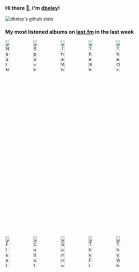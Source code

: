 ### Hi there 👋, I'm [dbeley](https://dbeley.ovh/en)!

![dbeley's github stats](https://github-readme-stats.vercel.app/api?username=dbeley)

### My most listened albums on [last.fm](https://www.last.fm/user/d_beley) in the last week

[<img src='https://lastfm.freetls.fastly.net/i/u/300x300/0bf03783b96c400ba1987daf13e3caad.png' width='16%' height='16%' alt='Neal Morse - Testimony'>](https://www.last.fm/music/neal%2bmorse/testimony)&nbsp;
[<img src='https://lastfm.freetls.fastly.net/i/u/300x300/7338f53b77a242b2b6ecf40f09ed00dd.png' width='16%' height='16%' alt='Spocks Beard - Snow'>](https://www.last.fm/music/spock%2527s%2bbeard/snow)&nbsp;
[<img src='https://lastfm.freetls.fastly.net/i/u/300x300/a6ac6c0f2a034c418b570fed0039ee05.png' width='16%' height='16%' alt='The Who - The Who Sell Out'>](https://www.last.fm/music/the%2bwho/the%2bwho%2bsell%2bout)&nbsp;
[<img src='https://lastfm.freetls.fastly.net/i/u/300x300/bebb8d10584476637dd9bb715d4c0b59.jpg' width='16%' height='16%' alt='The Who - Tommy'>](https://www.last.fm/music/the%2bwho/tommy)&nbsp;
[<img src='https://lastfm.freetls.fastly.net/i/u/300x300/ec3e89c8dcb3450eaa34214ad9a2565f.png' width='16%' height='16%' alt='The Ocean - Pelagial'>](https://www.last.fm/music/the%2bocean/pelagial)&nbsp;
<br>
[<img src='https://lastfm.freetls.fastly.net/i/u/300x300/89d9161344804e1c9723c2ce6191a3e6.png' width='16%' height='16%' alt='Fleetwood Mac - Tusk'>](https://www.last.fm/music/fleetwood%2bmac/tusk)&nbsp;
[<img src='https://lastfm.freetls.fastly.net/i/u/300x300/8197939d4cc14c4ab577a20faffeb298.png' width='16%' height='16%' alt='Cult of Luna - Eternal Kingdom'>](https://www.last.fm/music/cult%2bof%2bluna/eternal%2bkingdom)&nbsp;
[<img src='https://lastfm.freetls.fastly.net/i/u/300x300/d6efef648dec4ee6871b4903e7c0bbcd.jpg' width='16%' height='16%' alt='Gamma Ray - Land of the Free'>](https://www.last.fm/music/gamma%2bray/land%2bof%2bthe%2bfree)&nbsp;
[<img src='https://lastfm.freetls.fastly.net/i/u/300x300/f20da0bcad8c4055863b9fff1fefcfc3.jpg' width='16%' height='16%' alt='The Flower Kings - Stardust We Are'>](https://www.last.fm/music/the%2bflower%2bkings/stardust%2bwe%2bare)&nbsp;
[<img src='https://lastfm.freetls.fastly.net/i/u/300x300/e68ee49abf6daf2f36a29cdf9089c9f3.jpg' width='16%' height='16%' alt='The Who - Quadrophenia'>](https://www.last.fm/music/the%2bwho/quadrophenia)&nbsp;
<br>
